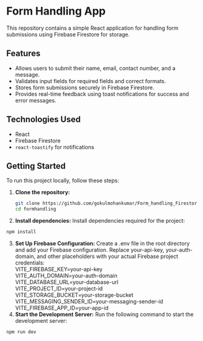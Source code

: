 # Form Handling App

This repository contains a simple React application for handling form submissions using Firebase Firestore for storage.

## Features

- Allows users to submit their name, email, contact number, and a message.
- Validates input fields for required fields and correct formats.
- Stores form submissions securely in Firebase Firestore.
- Provides real-time feedback using toast notifications for success and error messages.

## Technologies Used

- React
- Firebase Firestore
- `react-toastify` for notifications

## Getting Started

To run this project locally, follow these steps:

1. **Clone the repository:**

   ```bash
   git clone https://github.com/gokulmohankumar/Form_handling_Firestore.git
   cd formhandling

2. **Install dependencies:**
Install dependencies required for the project:
```bash
npm install
```
3. **Set Up Firebase Configuration:**
Create a .env file in the root directory and add your Firebase configuration.<bt> Replace your-api-key, your-auth-domain, and other placeholders with your actual Firebase project credentials:<br>
VITE_FIREBASE_KEY=your-api-key<br>
VITE_AUTH_DOMAIN=your-auth-domain<br>
VITE_DATABASE_URL=your-database-url<br>
VITE_PROJECT_ID=your-project-id<br>
VITE_STORAGE_BUCKET=your-storage-bucket<br>
VITE_MESSAGING_SENDER_ID=your-messaging-sender-id<br>
VITE_FIREBASE_APP_ID=your-app-id<br>
4. **Start the Development Server:**
Run the following command to start the development server:
```bash
npm run dev
```
